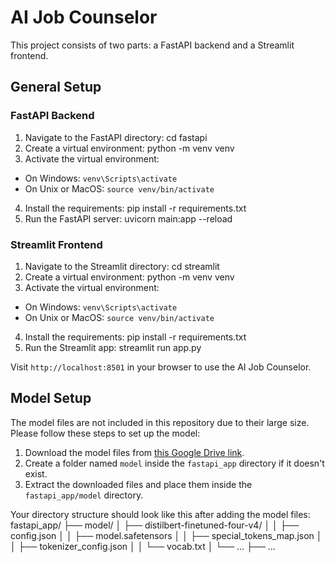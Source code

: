 # AI Job Counselor

This project consists of two parts: a FastAPI backend and a Streamlit frontend.

## General Setup

### FastAPI Backend

1. Navigate to the FastAPI directory: cd fastapi
2. Create a virtual environment: python -m venv venv
3. Activate the virtual environment:
- On Windows: `venv\Scripts\activate`
- On Unix or MacOS: `source venv/bin/activate`
4. Install the requirements: pip install -r requirements.txt
5. Run the FastAPI server: uvicorn main:app --reload

### Streamlit Frontend

1. Navigate to the Streamlit directory: cd streamlit
2. Create a virtual environment: python -m venv venv
3. Activate the virtual environment:
- On Windows: `venv\Scripts\activate`
- On Unix or MacOS: `source venv/bin/activate`
4. Install the requirements: pip install -r requirements.txt
5. Run the Streamlit app: streamlit run app.py

Visit `http://localhost:8501` in your browser to use the AI Job Counselor.

## Model Setup

The model files are not included in this repository due to their large size. Please follow these steps to set up the model:

1. Download the model files from [this Google Drive link](<https://drive.google.com/drive/folders/1A1nN6gjdUlbSvfX1ssbv1MWDBmoP_He8?usp=sharing>).
2. Create a folder named `model` inside the `fastapi_app` directory if it doesn't exist.
3. Extract the downloaded files and place them inside the `fastapi_app/model` directory.

Your directory structure should look like this after adding the model files:
fastapi_app/
├── model/
│   ├── distilbert-finetuned-four-v4/
│   │   ├── config.json
│   │   ├── model.safetensors
│   │   ├── special_tokens_map.json
│   │   ├── tokenizer_config.json
│   │   └── vocab.txt
│   └── ...
├── ...